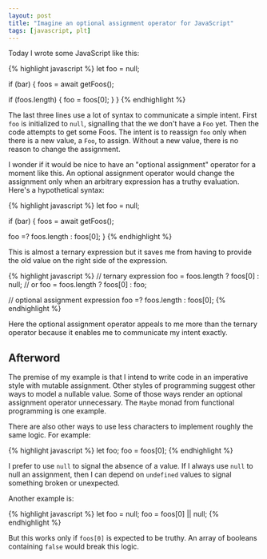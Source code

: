 ```yaml
---
layout: post
title: "Imagine an optional assignment operator for JavaScript"
tags: [javascript, plt]
---
```


Today I wrote some JavaScript like this:

{% highlight javascript %}
let foo = null;

if (bar) {
  foos = await getFoos();

  if (foos.length) {
    foo = foos[0];
  }
}
{% endhighlight %}

The last three lines use a lot of syntax to communicate a simple intent.
First `foo` is initialized to `null`, signalling that the we don't have a `Foo`
yet.
Then the code attempts to get some Foos.
The intent is to reassign `foo` only when there is a new value, a `Foo`, to 
assign.
Without a new value, there is no reason to change the assignment.

I wonder if it would be nice to have an "optional assignment" operator for a 
moment like this.
An optional assignment operator would change the assignment only when an 
arbitrary expression has a truthy evaluation.
Here's a hypothetical syntax:

{% highlight javascript %}
let foo = null;

if (bar) {
  foos = await getFoos();

  foo =? foos.length : foos[0];
}
{% endhighlight %}

This is almost a ternary expression but it saves me from having to provide the
old value on the right side of the expression.

{% highlight javascript %}
// ternary expression
foo = foos.length ? foos[0] : null;
// or 
foo = foos.length ? foos[0] : foo;

// optional assignment expression
foo =? foos.length : foos[0];
{% endhighlight %}

Here the optional assignment operator appeals to me more than the ternary 
operator because it enables me to communicate my intent exactly.

## Afterword

The premise of my example is that I intend to write code in an imperative style
with mutable assignment.
Other styles of programming suggest other ways to model a nullable value.
Some of those ways render an optional assignment operator unnecessary.
The `Maybe` monad from functional programming is one example.

There are also other ways to use less characters to implement roughly the same
logic.
For example: 

{% highlight javascript %}
let foo;
foo = foos[0]; 
{% endhighlight %}

I prefer to use `null` to signal the absence of a value.
If I always use `null` to null an assignment, then I can depend on `undefined`
values to signal something broken or unexpected.

Another example is:

{% highlight javascript %}
let foo = null;
foo = foos[0] || null; 
{% endhighlight %}

But this works only if `foos[0]` is expected to be truthy.
An array of booleans containing `false` would break this logic.
